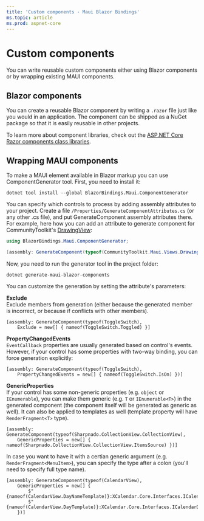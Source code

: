 ```yaml
---
title: 'Custom components - Maui Blazor Bindings'
ms.topic: article
ms.prod: aspnet-core
---
```


# Custom components

You can write reusable custom components either using Blazor components or by wrapping existing MAUI components.

## Blazor components

You can create a reusable Blazor component by writing a `.razor` file just like you would in an application. The component can be shipped as a NuGet package so that it is easily reusable in other projects.

To learn more about component libraries, check out the [ASP.NET Core Razor components class libraries](https://docs.microsoft.com/aspnet/core/blazor/class-libraries&tabs=visual-studio).

## Wrapping MAUI components

To make a MAUI element available in Blazor markup you can use ComponentGenerator tool. 
First, you need to install it:
```
dotnet tool install --global BlazorBindings.Maui.ComponentGenerator
```

You can specify which controls to process by adding assembly attributes to your project. Create a file `/Properties/GenerateComponentAttributes.cs` (or any other .cs file), and put GenerateComponent assembly attributes there. For example, here how you can add an attribute to generate component for CommunityToolkit's [DrawingView](https://learn.microsoft.com/en-us/dotnet/communitytoolkit/maui/views/drawingview):
```csharp
using BlazorBindings.Maui.ComponentGenerator;

[assembly: GenerateComponent(typeof(CommunityToolkit.Maui.Views.DrawingView))]
```

Now, you need to run the generator tool in the project folder:
```
dotnet generate-maui-blazor-components
```

You can customize the generation by setting the attribute's parameters:

**Exclude**  
Exclude members from generation (either because the generated member is incorrect, or because if conflicts with other members).  
```
[assembly: GenerateComponent(typeof(ToggleSwitch), 
    Exclude = new[] { nameof(ToggleSwitch.Toggled) }]
```

**PropertyChangedEvents**  
`EventCallback` properties are usually generated based on control's events. However, if your control has some properties with two-way binding, you can force generation explicitly:
```
[assembly: GenerateComponent(typeof(ToggleSwitch),
    PropertyChangedEvents = new[] { nameof(ToggleSwitch.IsOn) })]
```

**GenericProperties**  
If your control has some non-generic properties (e.g. `object` or `IEnumerable`), you can make them generic (e.g. `T` or `IEnumerable<T>`) in the generated component (the component itself will be generated as generic as well). It can also be applied to templates as well (template property will have `RenderFragment<T>` type).
```
[assembly: GenerateComponent(typeof(Sharpnado.CollectionView.CollectionView),
    GenericProperties = new[] { nameof(Sharpnado.CollectionView.CollectionView.ItemsSource) })]
```

In case you want to have it with a certian generic argument (e.g. `RenderFragment<MenuItem>`), you can specify the type after a colon (you'll need to specify full type name).
```
[assembly: GenerateComponent(typeof(CalendarView),
    GenericProperties = new[] {
        $"{nameof(CalendarView.DayNameTemplate)}:XCalendar.Core.Interfaces.ICalendarDay",
        $"{nameof(CalendarView.DayTemplate)}:XCalendar.Core.Interfaces.ICalendarDay",
    })]
```

